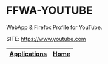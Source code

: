 # FFWA-YOUTUBE
 
 WebApp & Firefox Profile for YouTube.
 
 SITE: https://www.youtube.com

 | [Applications](https://portable-linux-apps.github.io/apps.html) | [Home](https://portable-linux-apps.github.io)
 | --- | --- |
